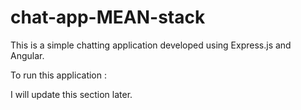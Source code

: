 # chat-app-MEAN-stack

This is a simple chatting application developed using Express.js and Angular.

To run this application : 

I will update this section later.